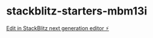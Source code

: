 # stackblitz-starters-mbm13i

[Edit in StackBlitz next generation editor ⚡️](https://stackblitz.com/~/github.com/sunxfancy/stackblitz-starters-mbm13i)